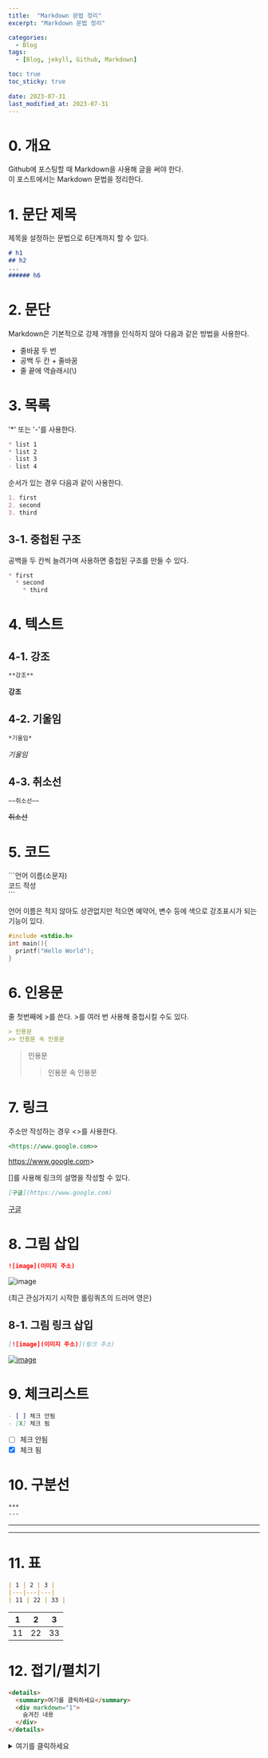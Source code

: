 ```yaml
---
title:  "Markdown 문법 정리"
excerpt: "Markdown 문법 정리"

categories:
  - Blog
tags:
  - [Blog, jekyll, Github, Markdown]

toc: true
toc_sticky: true
 
date: 2023-07-31
last_modified_at: 2023-07-31
---
```

# 0. 개요
Github에 포스팅할 때 Markdown을 사용해 글을 써야 한다.  
이 포스트에서는 Markdown 문법을 정리한다.

# 1. 문단 제목
제목을 설정하는 문법으로 6단계까지 할 수 있다.

```markdown
# h1
## h2
...
###### h6
```

# 2. 문단
Markdown은 기본적으로 강제 개행을 인식하지 않아 다음과 같은 방법을 사용한다.
* 줄바꿈 두 번  
* 공백 두 칸 + 줄바꿈
* 줄 끝에 역슬래시(\\)

# 3. 목록
'*' 또는 '-'를 사용한다.

```markdown
* list 1
* list 2
- list 3
- list 4
```

순서가 있는 경우 다음과 같이 사용한다.

```markdown
1. first
2. second
3. third
```

## 3-1. 중첩된 구조
공백을 두 칸씩 늘려가며 사용하면 중첩된 구조를 만들 수 있다.

```markdown
* first
  * second
    * third
```

# 4. 텍스트
## 4-1. 강조
```markdown
**강조**
```

**강조**

## 4-2. 기울임
```markdown
*기울임*
```

*기울임*

## 4-3. 취소선
```markdown
~~취소선~~
```

~~취소선~~

# 5. 코드
\`\`\`언어 이름(소문자)  
코드 작성  
\`\`\`

언어 이름은 적지 않아도 상관없지만 적으면 예약어, 변수 등에 색으로 강조표시가 되는 기능이 있다.

```c++
#include <stdio.h>
int main(){
  printf("Hello World");
}
```

# 6. 인용문
줄 첫번째에 >를 쓴다.
\>를 여러 번 사용해 중첩시킬 수도 있다.

```markdown
> 인용문
>> 인용문 속 인용문
```

> 인용문
>> 인용문 속 인용문

# 7. 링크
주소만 작성하는 경우 <>를 사용한다.

```markdown
<https://www.google.com>>
```

<https://www.google.com>>

[]를 사용해 링크의 설명을 작성할 수 있다.

```markdown
[구글](https://www.google.com)
```

[구글](https://www.google.com)

# 8. 그림 삽입
```markdown
![image](이미지 주소)
```

![image](/assets/images/background.png)

(최근 관심가지기 시작한 롤링쿼츠의 드러머 영은)

## 8-1. 그림 링크 삽입
```markdown
[![image](이미지 주소)](링크 주소)
```

[![image](/assets/images/background.png)](https://www.google.com)

# 9. 체크리스트
```markdown
- [ ] 체크 안됨
- [X] 체크 됨
```

- [ ] 체크 안됨
- [X] 체크 됨

# 10. 구분선
```markdown
***
---
```

***  
---  

# 11. 표
```markdown
| 1 | 2 | 3 |
|---|---|---|
| 11 | 22 | 33 |
```

| 1 | 2 | 3 |
|---|---|---|
| 11 | 22 | 33 |

# 12. 접기/펼치기
```markdown
<details>
  <summary>여기를 클릭하세요</summary>
  <div markdown="1">
    숨겨진 내용
  </div>
</details>
```

<details>
  <summary>여기를 클릭하세요</summary>
  <div markdown="1">
    숨겨진 내용
  </div>
</details>
